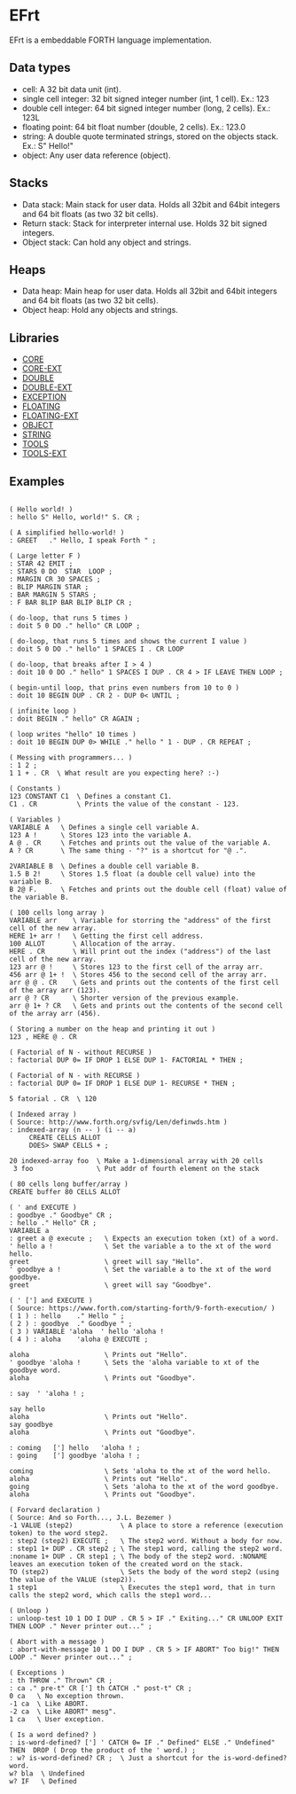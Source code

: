 ﻿# EFrt

EFrt is a embeddable FORTH language implementation.

## Data types

  - cell: A 32 bit data unit (int).
  - single cell integer: 32 bit signed integer number (int, 1 cell). Ex.: 123
  - double cell integer: 64 bit signed integer number (long, 2 cells). Ex.: 123L
  - floating point: 64 bit float number (double, 2 cells). Ex.: 123.0
  - string: A double quote terminated strings, stored on the objects stack. Ex.: S" Hello!"
  - object: Any user data reference (object).


## Stacks

  - Data stack: Main stack for user data. Holds all 32bit and 64bit integers and 64 bit floats (as two 32 bit cells).
  - Return stack: Stack for interpreter internal use. Holds 32 bit signed integers.
  - Object stack: Can hold any object and strings.


## Heaps

  - Data heap: Main heap for user data. Holds all 32bit and 64bit integers and 64 bit floats (as two 32 bit cells).
  - Object heap: Hold any objects and strings.


## Libraries

 * [CORE](EFrt.Libs.Core/README.md)
 * [CORE-EXT](EFrt.Libs.CoreExt/README.md)
 * [DOUBLE](EFrt.Libs.Double/README.md)
 * [DOUBLE-EXT](EFrt.Libs.DoubleExt/README.md)
 * [EXCEPTION](EFrt.Libs.Exception/README.md)
 * [FLOATING](EFrt.Libs.Floating/README.md)
 * [FLOATING-EXT](EFrt.Libs.FloatingExt/README.md)
 * [OBJECT](EFrt.Libs.Object/README.md)
 * [STRING](EFrt.Libs.String/README.md)
 * [TOOLS](EFrt.Libs.Tools/README.md)
 * [TOOLS-EXT](EFrt.Libs.ToolsExt/README.md)


## Examples

```

( Hello world! )
: hello S" Hello, world!" S. CR ;

( A simplified hello-world! )
: GREET   ." Hello, I speak Forth " ;

( Large letter F )
: STAR 42 EMIT ;
: STARS 0 DO  STAR  LOOP ;
: MARGIN CR 30 SPACES ;
: BLIP MARGIN STAR ;
: BAR MARGIN 5 STARS ;
: F BAR BLIP BAR BLIP BLIP CR ;

( do-loop, that runs 5 times )
: doit 5 0 DO ." hello" CR LOOP ;

( do-loop, that runs 5 times and shows the current I value ) 
: doit 5 0 DO ." hello" 1 SPACES I . CR LOOP 

( do-loop, that breaks after I > 4 ) 
: doit 10 0 DO ." hello" 1 SPACES I DUP . CR 4 > IF LEAVE THEN LOOP ;
  
( begin-until loop, that prins even numbers from 10 to 0 )
: doit 10 BEGIN DUP . CR 2 - DUP 0< UNTIL ;

( infinite loop )
: doit BEGIN ." hello" CR AGAIN ;

( loop writes "hello" 10 times )
: doit 10 BEGIN DUP 0> WHILE ." hello " 1 - DUP . CR REPEAT ;

( Messing with programmers... )
: 1 2 ;
1 1 + . CR  \ What result are you expecting here? :-)

( Constants )
123 CONSTANT C1  \ Defines a constant C1.
C1 . CR          \ Prints the value of the constant - 123.

( Variables )
VARIABLE A   \ Defines a single cell variable A.
123 A !      \ Stores 123 into the variable A.
A @ . CR     \ Fetches and prints out the value of the variable A.
A ? CR       \ The same thing - "?" is a shortcut for "@ .". 

2VARIABLE B  \ Defines a double cell variable B.
1.5 B 2!     \ Stores 1.5 float (a double cell value) into the variable B.
B 2@ F.      \ Fetches and prints out the double cell (float) value of the variable B.

( 100 cells long array )
VARIABLE arr    \ Variable for storring the "address" of the first cell of the new array.
HERE 1+ arr !   \ Getting the first cell address.
100 ALLOT       \ Allocation of the array.
HERE . CR       \ Will print out the index ("address") of the last cell of the new array.
123 arr @ !     \ Stores 123 to the first cell of the array arr.
456 arr @ 1+ !  \ Stores 456 to the second cell of the array arr.
arr @ @ . CR    \ Gets and prints out the contents of the first cell of the array arr (123).
arr @ ? CR      \ Shorter version of the previous example.
arr @ 1+ ? CR   \ Gets and prints out the contents of the second cell of the array arr (456).

( Storing a number on the heap and printing it out )
123 , HERE @ . CR

( Factorial of N - without RECURSE )
: factorial DUP 0= IF DROP 1 ELSE DUP 1- FACTORIAL * THEN ;

( Factorial of N - with RECURSE )
: factorial DUP 0= IF DROP 1 ELSE DUP 1- RECURSE * THEN ;

5 fatorial . CR  \ 120

( Indexed array )
( Source: http://www.forth.org/svfig/Len/definwds.htm )
: indexed-array (n -- ) (i -- a)
     CREATE CELLS ALLOT
     DOES> SWAP CELLS + ;

20 indexed-array foo  \ Make a 1-dimensional array with 20 cells
 3 foo                \ Put addr of fourth element on the stack

( 80 cells long buffer/array )
CREATE buffer 80 CELLS ALLOT

( ' and EXECUTE )
: goodbye ." Goodbye" CR ;
: hello ." Hello" CR ;
VARIABLE a
: greet a @ execute ;   \ Expects an execution token (xt) of a word.
' hello a !             \ Set the variable a to the xt of the word hello.
greet                   \ greet will say "Hello".
' goodbye a !           \ Set the variable a to the xt of the word goodbye.
greet                   \ greet will say "Goodbye".

( ' ['] and EXECUTE )
( Source: https://www.forth.com/starting-forth/9-forth-execution/ ) 
( 1 ) : hello    ." Hello " ;
( 2 ) : goodbye  ." Goodbye " ;
( 3 ) VARIABLE 'aloha  ' hello 'aloha !
( 4 ) : aloha    'aloha @ EXECUTE ;

aloha                   \ Prints out "Hello".
' goodbye 'aloha !      \ Sets the 'aloha variable to xt of the goodbye word.
aloha                   \ Prints out "Goodbye".

: say  ' 'aloha ! ;

say hello
aloha                   \ Prints out "Hello".
say goodbye
aloha                   \ Prints out "Goodbye".

: coming   ['] hello   'aloha ! ;
: going    ['] goodbye 'aloha ! ;

coming                  \ Sets 'aloha to the xt of the word hello.
aloha                   \ Prints out "Hello".
going                   \ Sets 'aloha to the xt of the word goodbye.
aloha                   \ Prints out "Goodbye".

( Forvard declaration )
( Source: And so Forth..., J.L. Bezemer )
-1 VALUE (step2)            \ A place to store a reference (execution token) to the word step2.
: step2 (step2) EXECUTE ;   \ The step2 word. Without a body for now.
: step1 1+ DUP . CR step2 ; \ The step1 word, calling the step2 word.
:noname 1+ DUP . CR step1 ; \ The body of the step2 word. :NONAME leaves an execution token of the created word on the stack.
TO (step2)                  \ Sets the body of the word step2 (using the value of the VALUE (step2)).
1 step1                     \ Executes the step1 word, that in turn calls the step2 word, which calls the step1 word...

( Unloop )
: unloop-test 10 1 DO I DUP . CR 5 > IF ." Exiting..." CR UNLOOP EXIT THEN LOOP ." Never printer out..." ;

( Abort with a message )
: abort-with-message 10 1 DO I DUP . CR 5 > IF ABORT" Too big!" THEN LOOP ." Never printer out..." ;

( Exceptions )
: th THROW ." Thrown" CR ;
: ca ." pre-t" CR ['] th CATCH ." post-t" CR ;
0 ca   \ No exception thrown.
-1 ca  \ Like ABORT.
-2 ca  \ Like ABORT" mesg".
1 ca   \ User exception.

( Is a word defined? )
: is-word-defined? ['] ' CATCH 0= IF ." Defined" ELSE ." Undefined" THEN  DROP ( Drop the product of the ' word.) ;
: w? is-word-defined? CR ;  \ Just a shortcut for the is-word-defined? word.
w? bla  \ Undefined
w? IF   \ Defined

```

